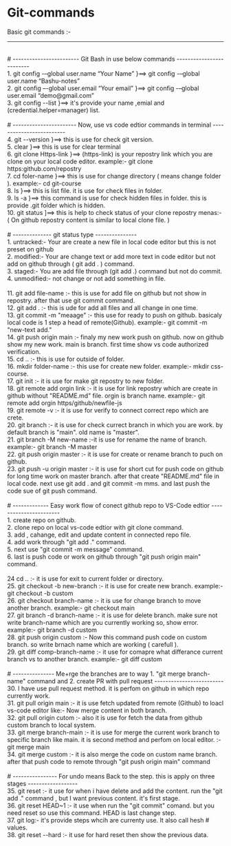 # Git-commands
Basic git commands :-
___________________________________________________________________________________________________________________________________________________________________________________________________________________
<br>
# ------------------------ Git Bash in use below commands ------------------------- <br>
1. git config -–global user.name “Your Name”   }==>   git config -–global user.name “Bashu-notes” <br>
2. git config –-global user.email “Your email”   }==>   git config -–global user.email “demo@gmail.com” <br>
3. git config --list   }==>   it's provide your name ,emial and (credential.helper=manager) list. <br>
<br>
# ----------------------- Now, use vs code edtior commands in terminal ------------------------- <br>
4. git --version     }==>  this is use for check git version. <br>
5. clear             }==>  this is use for clear terminal <br>
6. git clone Https-link   }==> (https-link) is your repostry link which you are clone on your local code editor. example:- git clone https:github.com/repostry <br>
7. cd foler-name               }==>  this is use for change directory ( means change folder ). example:- cd git-course <br>
8. ls                }==>  this is list file. it is use for check files in folder. <br>
9. ls -a             }==>  this command is use for check hidden files in folder. this is provide .git folder which is hidden. <br>
10. git status        ]==>  this is help to check status of your clone repostry menas:- ( On github repostry content is similar to local clone file. ) <br>
<br>
# -------------- git status type --------------- <br>
1. untracked:- Your are create a new file in local code editor but this is not preset on github <br>
2. modified:- Your are change text or add more text in code editor but not add on github through ( git add . ) command.<br>
3. staged:- You are add file through (git add .) command but not do commit. <br>
4. unmodified:- not change or not add something in file. <br>
<br>
11. git add file-name :- this is use for add file on github but not show in repostry. after that  use git commit command.<br>
12. git add . :- this is ude for add all files and all change in one time. <br>
13. git commit -m "meaage" :- this use for ready to push on github. basicaly local code is 1 step a head of remote(Github). example:- git commit -m "new-text add." <br>
14. git push origin main :- finaly my new work push on github. now on github show my new work. main is branch. first time show vs code authorized verification. <br>
15. cd .. :- this is use for outside of folder. <br>
16. mkdir folder-name :- this use for create new folder. example:- mkdir css-course. <br>
17. git init :- it is use for make git repostry to new folder. <br>
18. git remote add orgin link :- it is use for link repostry which are create in github without "README.md" file. orgin is branch name. example:- git remote add orgin https/github/newfile-js <br>
19. git remote -v :- it is use for verify to connect correct repo which are crete. <br>
20. git branch :- it is use for check currect branch in which you are work. by default branch is "main". old name is "master". <br>
21. git branch -M new-name :-it is use for rename the name of branch. example:- git branch -M master <br>
22. git push origin master :- it is use for create or rename branch to puch on github. <br>
23. git push -u origin master :- it is use for short cut for push code on github for long time work on master branch. after that create "README.md" file in local code. next use git add . and git commit -m mms. and last push the code sue of git push command. <br>
<br>
# ------------- Easy work flow of conect github repo to VS-Code edtior ----------------------- <br>
1. create repo on github. <br>
2. clone repo on local vs-code edtior with git clone command. <br>
3. add , cahange, edit and update content in connected repo file. <br>
4. add work through "git add ." command. <br>
5. next use "git commit -m message" command. <br>
6. last is push code or work on github through "git push origin main" command. <br>
<br>
24 cd .. :- it is use for exit to current folder or directory. <br>
25. git checkout -b new-branch :- it is use for create new branch. example:- git checkout -b custom <br>
26. git checkout branch-name :- it is use for change branch to move another branch. example:- git checkout main <br>
27. git branch -d branch-name :- it is use for delete branch. make sure not write branch-name which are you currently working so, show error. example:- git branch -d custom <br>
28. git push origin custom :- Now this command push code on custom branch. so write brnach name which are working ( carefull ). <br>
29. git diff comp-branch-name :- it use for comapre what differance current branch vs to another branch. example:- git diff custom <br>
<br>
# --------------- Me+rge the branches are to way 1. "git merge branch-name" command and 2. create PR with pull request ------------------------- <br>
30. I have use pull request method. it is perfom on github in which repo currently work. <br>
31. git pull origin main :- it is use fetch updated from remote (Github) to loacl vs-code editor like:- Now merge content in both branch. <br>
32. git pull origin cutom :- also it is use for fetch the data from github custom branch to local system. <br>
33. git merge branch-main :- it is use for merge the current work branch to specific branch like main. it is second method and perfom on local editor.  :- git merge main <br>
34. git merge custom :- it is also merge the code on custom name branch. after that push code to remote through "git push origin main" command<br>
<br>
# ---------------- For undo means Back to the step. this is apply on three stages ------------------ <br>
35. git reset :- it use for when i have delete and add the content. run the "git add ." command , but I want previous content. it's first stage. <br>
36. git reset HEAD~1 :- it use when run the "git commit" comand. but you need reset so use this command. HEAD is last change step. <br>
37. git log:- it's provide steps whcih are currenty use. It also call hesh # values. <br>
38. git reset --hard :- it use for hard reset then show the previous data. <br>

